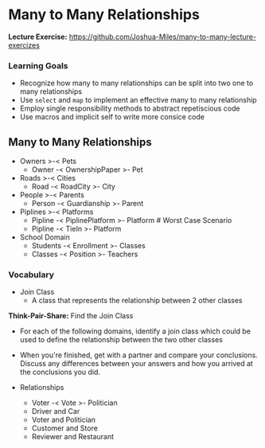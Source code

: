 # Many to Many Relationships

**Lecture Exercise:** <https://github.com/Joshua-Miles/many-to-many-lecture-exercizes>

### Learning Goals

- Recognize how many to many relationships can be split into two one to many relationships
- Use `select` and `map` to implement an effective many to many relationship
- Employ single responsibility methods to abstract repetiscious code
- Use macros and implicit self to write more consice code


## Many to Many Relationships

* Owners >-< Pets
    * Owner -< OwnershipPaper >- Pet
* Roads >-< Cities
    * Road -< RoadCity >- City
* People >-< Parents
    * Person -< Guardianship >- Parent
* Piplines >-< Platforms
    * Pipline -< PiplinePlatform >- Platform # Worst Case Scenario
    *  Pipline -< TieIn >- Platform
* School Domain
    * Students -< Enrollment >- Classes 
    * Classes  -< Position >- Teachers

### Vocabulary
* Join Class
    * A class that represents the relationship between 2 other classes


**Think-Pair-Share:** Find the Join Class

- For each of the following domains, identify a join class which could be used to define the relationship between the two other classes

- When you're finished, get with a partner and compare your conclusions. Discuss any differences between your answers and how you arrived at the conclusions you did.

- Relationships
    - Voter -< Vote >- Politician 
    - Driver and Car
    - Voter and Politician
    - Customer and Store
    - Reviewer and Restaurant



